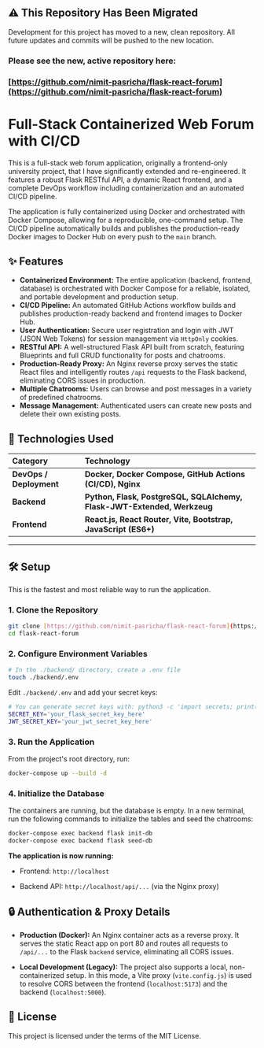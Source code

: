 ## ⚠️ This Repository Has Been Migrated

Development for this project has moved to a new, clean repository. All future updates and commits will be pushed to the new location.

### **Please see the new, active repository here:**
### [https://github.com/nimit-pasricha/flask-react-forum](https://github.com/nimit-pasricha/flask-react-forum)

# Full-Stack Containerized Web Forum with CI/CD

This is a full-stack web forum application, originally a frontend-only university project, that I have significantly extended and re-engineered. It features a robust Flask RESTful API, a dynamic React frontend, and a complete DevOps workflow including containerization and an automated CI/CD pipeline.

The application is fully containerized using Docker and orchestrated with Docker Compose, allowing for a reproducible, one-command setup. The CI/CD pipeline automatically builds and publishes the production-ready Docker images to Docker Hub on every push to the `main` branch.

## ✨ Features

-   **Containerized Environment:** The entire application (backend, frontend, database) is orchestrated with Docker Compose for a reliable, isolated, and portable development and production setup.
-   **CI/CD Pipeline:** An automated GitHub Actions workflow builds and publishes production-ready backend and frontend images to Docker Hub.
-   **User Authentication:** Secure user registration and login with JWT (JSON Web Tokens) for session management via `HttpOnly` cookies.
-   **RESTful API:** A well-structured Flask API built from scratch, featuring Blueprints and full CRUD functionality for posts and chatrooms.
-   **Production-Ready Proxy:** An Nginx reverse proxy serves the static React files and intelligently routes `/api` requests to the Flask backend, eliminating CORS issues in production.
-   **Multiple Chatrooms:** Users can browse and post messages in a variety of predefined chatrooms.
-   **Message Management:** Authenticated users can create new posts and delete their own existing posts.

## 🚀 Technologies Used

| Category | Technology |
| :--- | :--- |
| **DevOps / Deployment** | **Docker, Docker Compose, GitHub Actions (CI/CD), Nginx** |
| **Backend** | **Python, Flask, PostgreSQL, SQLAlchemy, Flask-JWT-Extended, Werkzeug** |
| **Frontend** | **React.js, React Router, Vite, Bootstrap, JavaScript (ES6+)** |

---

## 🛠️ Setup

This is the fastest and most reliable way to run the application.

### 1. Clone the Repository

```bash
git clone [https://github.com/nimit-pasricha/flask-react-forum](https://github.com/nimit-pasricha/flask-react-forum)
cd flask-react-forum
```

### 2. Configure Environment Variables

```bash
# In the ./backend/ directory, create a .env file
touch ./backend/.env
```

Edit `./backend/.env` and add your secret keys:

```bash
# You can generate secret keys with: python3 -c 'import secrets; print(secrets.token_hex(32))'
SECRET_KEY='your_flask_secret_key_here' 
JWT_SECRET_KEY='your_jwt_secret_key_here'
```

### 3. Run the Application

From the project's root directory, run:

```bash
docker-compose up --build -d
```

### 4. Initialize the Database

The containers are running, but the database is empty. In a new terminal, run the following commands to initialize the tables and seed the chatrooms:

```bash
docker-compose exec backend flask init-db
docker-compose exec backend flask seed-db
```

**The application is now running:**
- Frontend: `http://localhost`

- Backend API: `http://localhost/api/...` (via the Nginx proxy)

## 🔒 Authentication & Proxy Details

- **Production (Docker):** An Nginx container acts as a reverse proxy. It serves the static React app on port 80 and routes all requests to `/api/...` to the Flask `backend` service, eliminating all CORS issues.

- **Local Development (Legacy):** The project also supports a local, non-containerized setup. In this mode, a Vite proxy (`vite.config.js`) is used to resolve CORS between the frontend (`localhost:5173`) and the backend (`localhost:5000`).

</details>

## 📄 License
This project is licensed under the terms of the MIT License.
